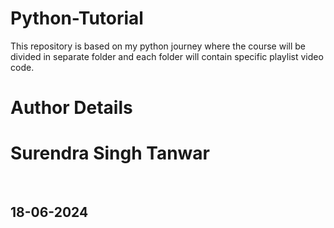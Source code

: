 # Python-Tutorial
This repository is based on my python journey where the course will be divided in separate folder and each folder will contain specific playlist video code.

# Author Details
<h1>Surendra Singh Tanwar</h1>
<br>
<h2>18-06-2024</h2>